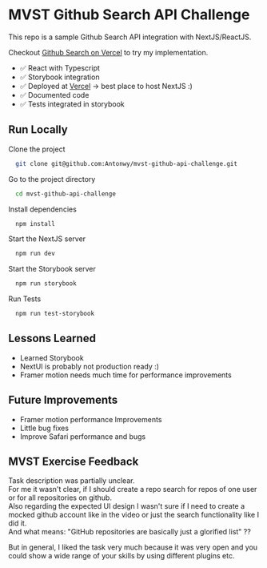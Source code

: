 # MVST Github Search API Challenge

This repo is a sample Github Search API integration with NextJS/ReactJS.

Checkout [Github Search on Vercel](https://mvst-github-api-challenge.vercel.app) to try my implementation.

- ✅ React with Typescript
- ✅ Storybook integration
- ✅ Deployed at [Vercel](https://mvst-github-api-challenge.vercel.app) -> best place to host NextJS :)
- ✅ Documented code
- ✅ Tests integrated in storybook

## Run Locally

Clone the project

```bash
  git clone git@github.com:Antonwy/mvst-github-api-challenge.git
```

Go to the project directory

```bash
  cd mvst-github-api-challenge
```

Install dependencies

```bash
  npm install
```

Start the NextJS server

```bash
  npm run dev
```

Start the Storybook server

```bash
  npm run storybook
```

Run Tests

```bash
  npm run test-storybook
```

## Lessons Learned

- Learned Storybook
- NextUI is probably not production ready :)
- Framer motion needs much time for performance improvements

## Future Improvements

- Framer motion performance Improvements
- Little bug fixes
- Improve Safari performance and bugs

## MVST Exercise Feedback

Task description was partially unclear.  
For me it wasn't clear, if I should create a repo search for repos of one user or for all repositories on github.  
Also regarding the expected UI design I wasn't sure if I need to create a mocked github account like in the video or just the search functionality like I did it.  
And what means: "GitHub repositories are basically just a glorified list" ??

But in general, I liked the task very much because it was very open and you could show a wide range of your skills by using different plugins etc.
